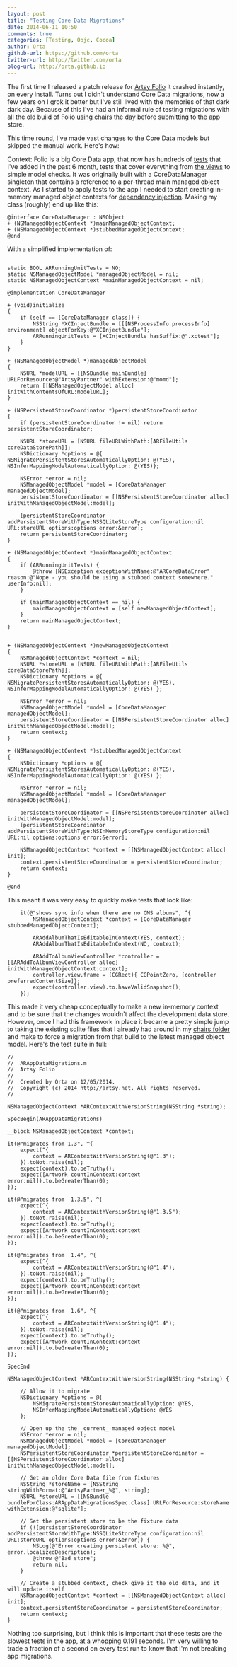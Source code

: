 ```yaml
---
layout: post
title: "Testing Core Data Migrations"
date: 2014-06-11 10:50
comments: true
categories: [Testing, Objc, Cocoa]
author: Orta
github-url: https://github.com/orta
twitter-url: http://twitter.com/orta
blog-url: http://orta.github.io
---
```


The first time I released a patch release for [Artsy Folio](http://orta.github.io/#folio-header-unit) it crashed instantly, on every install. Turns out I didn't understand Core Data migrations, now a few years on I grok it better but I've still lived with the memories of that dark dark day. Because of this I've had an informal rule of testing migrations with all the old build of Folio [using chairs](http://artsy.github.io/blog/2013/03/29/musical-chairs/) the day before submitting to the app store. 

This time round, I've made vast changes to the Core Data models but skipped the manual work. Here's how:

<!-- more -->

Context: Folio is a big Core Data app, that now has hundreds of [tests](https://speakerdeck.com/orta/getting-eigen-out?slide=40) that I've added in the past 6 month, tests that cover everything from [the views](https://speakerdeck.com/orta/getting-eigen-out?slide=40) to simple model checks. It was originally built with a CoreDataManager singleton that contains a reference to a per-thread main managed object context. As I started to apply tests to the app I needed to start creating in-memory managed object contexts for [dependency injection](http://www.bignerdranch.com/blog/dependency-injection-ios/). Making my class (roughly) end up like this:

```objc
@interface CoreDataManager : NSObject
+ (NSManagedObjectContext *)mainManagedObjectContext;
+ (NSManagedObjectContext *)stubbedManagedObjectContext;
@end

```

With a simplified implementation of:

```objc

static BOOL ARRunningUnitTests = NO;
static NSManagedObjectModel *managedObjectModel = nil;
static NSManagedObjectContext *mainManagedObjectContext = nil;

@implementation CoreDataManager

+ (void)initialize
{
    if (self == [CoreDataManager class]) {
        NSString *XCInjectBundle = [[[NSProcessInfo processInfo] environment] objectForKey:@"XCInjectBundle"];
        ARRunningUnitTests = [XCInjectBundle hasSuffix:@".xctest"];
    }
}

+ (NSManagedObjectModel *)managedObjectModel
{
    NSURL *modelURL = [[NSBundle mainBundle] URLForResource:@"ArtsyPartner" withExtension:@"momd"];
    return [[NSManagedObjectModel alloc] initWithContentsOfURL:modelURL];
}

+ (NSPersistentStoreCoordinator *)persistentStoreCoordinator 
{
    if (persistentStoreCoordinator != nil) return persistentStoreCoordinator;

    NSURL *storeURL = [NSURL fileURLWithPath:[ARFileUtils coreDataStorePath]];
    NSDictionary *options = @{ NSMigratePersistentStoresAutomaticallyOption: @(YES), NSInferMappingModelAutomaticallyOption: @(YES)};

    NSError *error = nil;
    NSManagedObjectModel *model = [CoreDataManager managedObjectModel];
    persistentStoreCoordinator = [[NSPersistentStoreCoordinator alloc] initWithManagedObjectModel:model];

    [persistentStoreCoordinator addPersistentStoreWithType:NSSQLiteStoreType configuration:nil URL:storeURL options:options error:&error];
    return persistentStoreCoordinator;
}

+ (NSManagedObjectContext *)mainManagedObjectContext 
{
    if (ARRunningUnitTests) {
        @throw [NSException exceptionWithName:@"ARCoreDataError" reason:@"Nope - you should be using a stubbed context somewhere." userInfo:nil];
    }

    if (mainManagedObjectContext == nil) {
        mainManagedObjectContext = [self newManagedObjectContext];
    }
    return mainManagedObjectContext;
}


+ (NSManagedObjectContext *)newManagedObjectContext 
{
    NSManagedObjectContext *context = nil;
    NSURL *storeURL = [NSURL fileURLWithPath:[ARFileUtils coreDataStorePath]];
    NSDictionary *options = @{ NSMigratePersistentStoresAutomaticallyOption: @(YES), NSInferMappingModelAutomaticallyOption: @(YES) };

    NSError *error = nil;
    NSManagedObjectModel *model = [CoreDataManager managedObjectModel];
    persistentStoreCoordinator = [[NSPersistentStoreCoordinator alloc] initWithManagedObjectModel:model];
    return context;
}

+ (NSManagedObjectContext *)stubbedManagedObjectContext
{
    NSDictionary *options = @{ NSMigratePersistentStoresAutomaticallyOption: @(YES), NSInferMappingModelAutomaticallyOption: @(YES) };

    NSError *error = nil;
    NSManagedObjectModel *model = [CoreDataManager managedObjectModel];
    
    persistentStoreCoordinator = [[NSPersistentStoreCoordinator alloc] initWithManagedObjectModel:model];
    [persistentStoreCoordinator addPersistentStoreWithType:NSInMemoryStoreType configuration:nil URL:nil options:options error:&error];

    NSManagedObjectContext *context = [[NSManagedObjectContext alloc] init];
    context.persistentStoreCoordinator = persistentStoreCoordinator;
    return context;
}

@end
```

This meant it was very easy to quickly make tests that look like:


```objc
    it(@"shows sync info when there are no CMS albums", ^{
        NSManagedObjectContext *context = [CoreDataManager stubbedManagedObjectContext];
        
        ARAddAlbumThatIsEditableInContext(YES, context);
        ARAddAlbumThatIsEditableInContext(NO, context);
        
        ARAddToAlbumViewController *controller = [[ARAddToAlbumViewController alloc] initWithManagedObjectContext:context];
        controller.view.frame = (CGRect){ CGPointZero, [controller preferredContentSize]};
        expect(controller.view).to.haveValidSnapshot();
    });

```

This made it very cheap conceptually to make a new in-memory context and to be sure that the changes wouldn't affect the development data store. However, once I had this framework in place it became a pretty simple jump to taking the existing sqlite files that I already had around in my [chairs folder](http://artsy.github.io/blog/2013/03/29/musical-chairs/) and make to force a migration from that build to the latest managed object model. Here's the test suite in full:

```objc
//
//  ARAppDataMigrations.m
//  Artsy Folio
//
//  Created by Orta on 12/05/2014.
//  Copyright (c) 2014 http://artsy.net. All rights reserved.
//

NSManagedObjectContext *ARContextWithVersionString(NSString *string);

SpecBegin(ARAppDataMigrations)

__block NSManagedObjectContext *context;

it(@"migrates from 1.3", ^{
    expect(^{
        context = ARContextWithVersionString(@"1.3");
    }).toNot.raise(nil);
    expect(context).to.beTruthy();
    expect([Artwork countInContext:context error:nil]).to.beGreaterThan(0);
});

it(@"migrates from  1.3.5", ^{
    expect(^{
        context = ARContextWithVersionString(@"1.3.5");
    }).toNot.raise(nil);
    expect(context).to.beTruthy();
    expect([Artwork countInContext:context error:nil]).to.beGreaterThan(0);
});

it(@"migrates from  1.4", ^{
    expect(^{
        context = ARContextWithVersionString(@"1.4");
    }).toNot.raise(nil);
    expect(context).to.beTruthy();
    expect([Artwork countInContext:context error:nil]).to.beGreaterThan(0);
});

it(@"migrates from  1.6", ^{
    expect(^{
        context = ARContextWithVersionString(@"1.4");
    }).toNot.raise(nil);
    expect(context).to.beTruthy();
    expect([Artwork countInContext:context error:nil]).to.beGreaterThan(0);
});

SpecEnd

NSManagedObjectContext *ARContextWithVersionString(NSString *string) {

    // Allow it to migrate
    NSDictionary *options = @{
        NSMigratePersistentStoresAutomaticallyOption: @YES,
        NSInferMappingModelAutomaticallyOption: @YES
    };

    // Open up the the _current_ managed object model
    NSError *error = nil;
    NSManagedObjectModel *model = [CoreDataManager managedObjectModel];
    NSPersistentStoreCoordinator *persistentStoreCoordinator = [[NSPersistentStoreCoordinator alloc] initWithManagedObjectModel:model];

    // Get an older Core Data file from fixtures
    NSString *storeName = [NSString stringWithFormat:@"ArtsyPartner_%@", string];
    NSURL *storeURL = [[NSBundle bundleForClass:ARAppDataMigrationsSpec.class] URLForResource:storeName withExtension:@"sqlite"];

    // Set the persistent store to be the fixture data
    if (![persistentStoreCoordinator addPersistentStoreWithType:NSSQLiteStoreType configuration:nil URL:storeURL options:options error:&error]) {
        NSLog(@"Error creating persistant store: %@", error.localizedDescription);
        @throw @"Bad store";
        return nil;
    }

    // Create a stubbed context, check give it the old data, and it will update itself
    NSManagedObjectContext *context = [[NSManagedObjectContext alloc] init];
    context.persistentStoreCoordinator = persistentStoreCoordinator;
    return context;
}

```

Nothing too surprising, but I think this is important that these tests are the slowest tests in the app, at a whopping 0.191 seconds. I'm very willing to trade a fraction of a second on every test run to know that I'm not breaking app migrations.